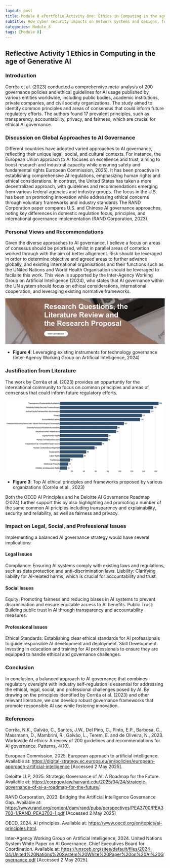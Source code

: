```yaml
---
layout: post
title: Module 8 ePortfolio Activity One: Ethics in Computing in the age of Generative AI
subtitle: How cyber security impacts on network systems and designs, focused especially on network vulnerability assessments. 
categories: Module_8
tags: [Module 8]
---
```


## Reflective Activity 1 Ethics in Computing in the age of Generative AI

###  Introduction

Corrêa et al. (2023) conducted a comprehensive meta-analysis of 200 governance policies and ethical guidelines for AI usage published by various entities worldwide, including public bodies, academic institutions, private companies, and civil society organizations. The study aimed to identify common principles and areas of consensus that could inform future regulatory efforts. The authors found 17 prevalent principles, such as transparency, accountability, privacy, and fairness, which are crucial for ethical AI governance.

### Discussion on Global Approaches to AI Governance
Different countries have adopted varied approaches to AI governance, reflecting their unique legal, social, and cultural contexts. For instance, the European Union approach to AI focuses on  excellence and trust, aiming to boost research and industrial capacity while ensuring safety and fundamental rights European Commission, 2025). It has been proactive in establishing comprehensive AI regulations, emphasizing human rights and ethical considerations. In contrast, the United States has taken a more decentralized approach, with guidelines and recommendations emerging from various federal agencies and industry groups. The focus in the U.S. has been on promoting innovation while addressing ethical concerns through voluntary frameworks and industry standards
The RAND Corporation paper compares U.S. and Chinese AI governance approaches, noting key differences in domestic regulation focus, principles, and international governance implementation (RAND Corporation, 2023).

### Personal Views and Recommendations
Given the diverse approaches to AI governance, I believe a focus on areas of consesus should be priortised, whilst in parallel areas of contetion worked through with the aim of better allignment. Risk should be leveraged in order to determine objective and agreed areas to further advance globally, and existing international organisations and their functions such as the UNited Nations and World Health Organisation should be leveraged to facilaite this work. This view is supported by the Inter-Agency Working Group on Artificial Intelligence (2024), who states that AI governance within the UN system should focus on ethical considerations, international cooperation, and leveraging existing normative frameworks.

![Leveraging existing instruments for technology governance](/Modules/8/img/4.png)

- **Figure 4**: Leveraging existing instruments for technology governance (Inter-Agency Working Group on Artificial Intelligence, 2024)

### Justification from Literature

The work by Corrêa et al. (2023) provides an oppurtuntiy for the international community to focus on common principles and areas of consensus that could inform future regulatory efforts.  

![Top AI ethical principles and frameworks proposed by various organizations](/Modules/8/img/3.png)

- **Figure 3**: Top AI ethical principles and frameworks proposed by various organizations (Corrêa et al., 2023)


Both the OECD AI Principles and he Deloitte AI Governance Roadmap (2024) further support this by also highlighting and promoting a number of the same common AI priciples including transparency and explainability, security and reliability, as well as fairness and privacy. 


### Impact on Legal, Social, and Professional Issues
Implementing a balanced AI governance strategy would have several implications:

#### Legal Issues
Compliance: Ensuring AI systems comply with existing laws and regulations, such as data protection and anti-discrimination laws.
Liability: Clarifying liability for AI-related harms, which is crucial for accountability and trust.

#### Social Issues
Equity: Promoting fairness and reducing biases in AI systems to prevent discrimination and ensure equitable access to AI benefits.
Public Trust: Building public trust in AI through transparency and accountability measures.

#### Professional Issues
Ethical Standards: Establishing clear ethical standards for AI professionals to guide responsible AI development and deployment.
Skill Development: Investing in education and training for AI professionals to ensure they are equipped to handle 
ethical and governance challenges.


### Conclusion
In conclusion, a balanced approach to AI governance that combines regulatory oversight with industry self-regulation is essential for addressing the ethical, legal, social, and professional challenges posed by AI. By drawing on the principles identified by Corrêa et al. (2023) and other relevant literature, we can develop robust governance frameworks that promote responsible AI use while fostering innovation.
	

### References

Corrêa, N.K., Galvão, C., Santos, J.W., Del Pino, C., Pinto, E.P., Barbosa, C., Massmann, D., Mambrini, R., Galvão, L., Terem, E. and de Oliveira, N., 2023. Worldwide AI ethics: A review of 200 guidelines and recommendations for AI governance. Patterns, 4(10).

European Commission, 2025. European approach to artificial intelligence. Available at: https://digital-strategy.ec.europa.eu/en/policies/european-approach-artificial-intelligence [Accessed 2 May 2025].

Deloitte LLP, 2025. Strategic Governance of AI: A Roadmap for the Future. Available at: https://corpgov.law.harvard.edu/2025/04/24/strategic-governance-of-ai-a-roadmap-for-the-future/.

RAND Corporation, 2023. Bridging the Artificial Intelligence Governance Gap. Available at: https://www.rand.org/content/dam/rand/pubs/perspectives/PEA3700/PEA3703-1/RAND_PEA3703-1.pdf [Accessed 2 May 2025]

OECD, 2024. AI principles. Available at: https://www.oecd.org/en/topics/ai-principles.html.

Inter-Agency Working Group on Artificial Intelligence, 2024. United Nations System White Paper on AI Governance. Chief Executives Board for Coordination. Available at: https://unsceb.org/sites/default/files/2024-04/United%20Nations%20System%20White%20Paper%20on%20AI%20Governance.pdf [Accessed 2 May 2025].
